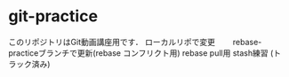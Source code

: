 # git-practice
このリポジトリはGit動画講座用です．
ローカルリポで変更　　
rebase-practiceブランチで更新(rebase コンフリクト用)
rebase pull用
stash練習 (トラック済み)
